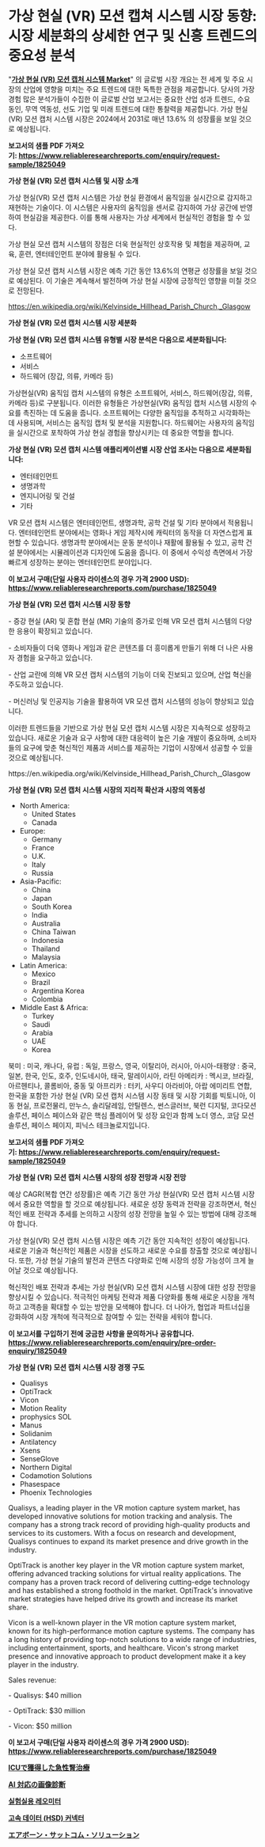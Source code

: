 <p><h1>가상 현실 (VR) 모션 캡쳐 시스템 시장 동향: 시장 세분화의 상세한 연구 및 신흥 트렌드의 중요성 분석</h1></p><p>"<strong><a href="https://www.reliableresearchreports.com/virtual-reality-vr-motion-capture-system-r1825049">가상 현실 (VR) 모션 캡처 시스템 Market</a></strong>" 의 글로벌 시장 개요는 전 세계 및 주요 시장의 산업에 영향을 미치는 주요 트렌드에 대한 독특한 관점을 제공합니다. 당사의 가장 경험 많은 분석가들이 수집한 이 글로벌 산업 보고서는 중요한 산업 성과 트렌드, 수요 동인, 무역 역동성, 선도 기업 및 미래 트렌드에 대한 통찰력을 제공합니다. 가상 현실 (VR) 모션 캡처 시스템 시장은 2024에서 2031로 매년 13.6% 의 성장률을 보일 것으로 예상됩니다.</p>
<p><strong>보고서의 샘플 PDF 가져오기:&nbsp;<a href="https://www.reliableresearchreports.com/enquiry/request-sample/1825049">https://www.reliableresearchreports.com/enquiry/request-sample/1825049</a></strong></p>
<p><strong>가상 현실 (VR) 모션 캡처 시스템 및 시장 소개</strong></p>
<p><p>가상 현실(VR) 모션 캡처 시스템은 가상 현실 환경에서 움직임을 실시간으로 감지하고 재현하는 기술이다. 이 시스템은 사용자의 움직임을 센서로 감지하여 가상 공간에 반영하여 현실감을 제공한다. 이를 통해 사용자는 가상 세계에서 현실적인 경험을 할 수 있다. </p><p>가상 현실 모션 캡처 시스템의 장점은 더욱 현실적인 상호작용 및 체험을 제공하며, 교육, 훈련, 엔터테인먼트 분야에 활용될 수 있다. </p><p>가상 현실 모션 캡처 시스템 시장은 예측 기간 동안 13.6%의 연평균 성장률을 보일 것으로 예상된다. 이 기술은 계속해서 발전하며 가상 현실 시장에 긍정적인 영향을 미칠 것으로 전망된다.</p></p>
<p><a href="https://en.wikipedia.org/wiki/Kelvinside_Hillhead_Parish_Church,_Glasgow">https://en.wikipedia.org/wiki/Kelvinside_Hillhead_Parish_Church,_Glasgow</a></p>
<p><strong>가상 현실 (VR) 모션 캡처 시스템 시장 세분화</strong></p>
<p><strong>가상 현실 (VR) 모션 캡처 시스템 유형별 시장 분석은 다음으로 세분화됩니다:</strong></p>
<p><ul><li>소프트웨어</li><li>서비스</li><li>하드웨어 (장갑, 의류, 카메라 등)</li></ul></p>
<p><p>가상현실(VR) 움직임 캡처 시스템의 유형은 소프트웨어, 서비스, 하드웨어(장갑, 의류, 카메라 등)로 구분됩니다. 이러한 유형들은 가상현실(VR) 움직임 캡처 시스템 시장의 수요를 촉진하는 데 도움을 줍니다. 소프트웨어는 다양한 움직임을 추적하고 시각화하는 데 사용되며, 서비스는 움직임 캡처 및 분석을 지원합니다. 하드웨어는 사용자의 움직임을 실시간으로 포착하여 가상 현실 경험을 향상시키는 데 중요한 역할을 합니다.</p></p>
<p><strong>가상 현실 (VR) 모션 캡처 시스템 애플리케이션별 시장 산업 조사는 다음으로 세분화됩니다:</strong></p>
<p><ul><li>엔터테인먼트</li><li>생명과학</li><li>엔지니어링 및 건설</li><li>기타</li></ul></p>
<p><p>VR 모션 캡처 시스템은 엔터테인먼트, 생명과학, 공학 건설 및 기타 분야에서 적용됩니다. 엔터테인먼트 분야에서는 영화나 게임 제작시에 캐릭터의 동작을 더 자연스럽게 표현할 수 있습니다. 생명과학 분야에서는 운동 분석이나 재활에 활용될 수 있고, 공학 건설 분야에서는 시뮬레이션과 디자인에 도움을 줍니다. 이 중에서 수익성 측면에서 가장 빠르게 성장하는 분야는 엔터테인먼트 분야입니다.</p></p>
<p><strong>이 보고서 구매(단일 사용자 라이센스의 경우 가격 2900 USD): <a href="https://www.reliableresearchreports.com/purchase/1825049">https://www.reliableresearchreports.com/purchase/1825049</a></strong></p>
<p><strong>가상 현실 (VR) 모션 캡처 시스템 시장 동향</strong></p>
<p><p>- 증강 현실 (AR) 및 혼합 현실 (MR) 기술의 증가로 인해 VR 모션 캡처 시스템의 다양한 응용이 확장되고 있습니다.</p><p>- 소비자들이 더욱 영화나 게임과 같은 콘텐츠를 더 흥미롭게 만들기 위해 더 나은 사용자 경험을 요구하고 있습니다.</p><p>- 산업 교란에 의해 VR 모션 캡처 시스템의 기능이 더욱 진보되고 있으며, 산업 혁신을 주도하고 있습니다.</p><p>- 머신러닝 및 인공지능 기술을 활용하여 VR 모션 캡처 시스템의 성능이 향상되고 있습니다.</p><p>이러한 트렌드들을 기반으로 가상 현실 모션 캡처 시스템 시장은 지속적으로 성장하고 있습니다. 새로운 기술과 요구 사항에 대한 대응력이 높은 기술 개발이 중요하며, 소비자들의 요구에 맞춘 혁신적인 제품과 서비스를 제공하는 기업이 시장에서 성공할 수 있을 것으로 예상됩니다.</p></p>
<p>https://en.wikipedia.org/wiki/Kelvinside_Hillhead_Parish_Church,_Glasgow</p>
<p><strong>가상 현실 (VR) 모션 캡처 시스템 시장의 지리적 확산과 시장의 역동성</strong></p>
<p><ul>
    <li>
        North America:
        <ul>
            <li>United States</li>
            <li>Canada</li>
        </ul>
    </li>
    <li>
        Europe:
        <ul>
            <li>Germany</li>
            <li>France</li>
            <li>U.K.</li>
            <li>Italy</li>
            <li>Russia</li>
        </ul>
    </li>
    <li>
        Asia-Pacific:
        <ul>
            <li>China</li>
            <li>Japan</li>
            <li>South Korea</li>
            <li>India</li>
            <li>Australia</li>
            <li>China Taiwan</li>
            <li>Indonesia</li>
            <li>Thailand</li>
            <li>Malaysia</li>
        </ul>
    </li>
    <li>
        Latin America:
        <ul>
            <li>Mexico</li>
            <li>Brazil</li>
            <li>Argentina Korea</li>
            <li>Colombia</li>
        </ul>
    </li>
    <li>
        Middle East & Africa:
        <ul>
            <li>Turkey</li>
            <li>Saudi</li>
            <li>Arabia</li>
            <li>UAE</li>
            <li>Korea</li>
        </ul>
    </li>
    </ul></p>
<p><p>북미 : 미국, 캐나다, 유럽 : 독일, 프랑스, 영국, 이탈리아, 러시아, 아시아-태평양 : 중국, 일본, 한국, 인도, 호주, 인도네시아, 태국, 말레이시아, 라틴 아메리카 : 멕시코, 브라질, 아르헨티나, 콜롬비아, 중동 및 아프리카 : 터키, 사우디 아라비아, 아랍 에미리트 연합, 한국을 포함한 가상 현실 (VR) 모션 캡처 시스템 시장 동태 및 시장 기회를 빅토니아, 이동 현실, 프로전물리, 만누스, 솔리달레임, 안틸렌스, 썬스글러브, 북런 디지털, 코다모션 솔루션, 페이스 페이스와 같은 핵심 플레이어 및 성장 요인과 함께 노더 영스, 코담 모션 솔루션, 페이스 페이지, 피닉스 테크놀로지입니다.</p></p>
<p><strong>보고서의 샘플 PDF 가져오기:&nbsp;<a href="https://www.reliableresearchreports.com/enquiry/request-sample/1825049">https://www.reliableresearchreports.com/enquiry/request-sample/1825049</a></strong></p>
<p><strong>가상 현실 (VR) 모션 캡처 시스템 시장의 성장 전망과 시장 전망</strong></p>
<p><p>예상 CAGR(복합 연간 성장률)은 예측 기간 동안 가상 현실(VR) 모션 캡처 시스템 시장에서 중요한 역할을 할 것으로 예상됩니다. 새로운 성장 동력과 전략을 강조하면서, 혁신적인 배포 전략과 추세를 논의하고 시장의 성장 전망을 높일 수 있는 방법에 대해 강조해야 합니다. </p><p>가상 현실(VR) 모션 캡처 시스템 시장은 예측 기간 동안 지속적인 성장이 예상됩니다. 새로운 기술과 혁신적인 제품은 시장을 선도하고 새로운 수요를 창출할 것으로 예상됩니다. 또한, 가상 현실 기술의 발전과 콘텐츠 다양화로 인해 시장의 성장 가능성이 크게 늘어날 것으로 예상됩니다.</p><p>혁신적인 배포 전략과 추세는 가상 현실(VR) 모션 캡처 시스템 시장에 대한 성장 전망을 향상시킬 수 있습니다. 적극적인 마케팅 전략과 제품 다양화를 통해 새로운 시장을 개척하고 고객층을 확대할 수 있는 방안을 모색해야 합니다. 더 나아가, 협업과 파트너십을 강화하여 시장 개척에 적극적으로 참여할 수 있는 전략을 세워야 합니다.</p></p>
<p><strong>이 보고서를 구입하기 전에 궁금한 사항을 문의하거나 공유합니다. <a href="https://www.reliableresearchreports.com/enquiry/pre-order-enquiry/1825049">https://www.reliableresearchreports.com/enquiry/pre-order-enquiry/1825049</a></strong></p>
<p><strong>가상 현실 (VR) 모션 캡처 시스템 시장 경쟁 구도</strong></p>
<p><ul><li>Qualisys</li><li>OptiTrack</li><li>Vicon</li><li>Motion Reality</li><li>prophysics SOL</li><li>Manus</li><li>Solidanim</li><li>Antilatency</li><li>Xsens</li><li>SenseGlove</li><li>Northern Digital</li><li>Codamotion Solutions</li><li>Phasespace</li><li>Phoenix Technologies</li></ul></p>
<p><p>Qualisys, a leading player in the VR motion capture system market, has developed innovative solutions for motion tracking and analysis. The company has a strong track record of providing high-quality products and services to its customers. With a focus on research and development, Qualisys continues to expand its market presence and drive growth in the industry.</p><p>OptiTrack is another key player in the VR motion capture system market, offering advanced tracking solutions for virtual reality applications. The company has a proven track record of delivering cutting-edge technology and has established a strong foothold in the market. OptiTrack's innovative market strategies have helped drive its growth and increase its market share.</p><p>Vicon is a well-known player in the VR motion capture system market, known for its high-performance motion capture systems. The company has a long history of providing top-notch solutions to a wide range of industries, including entertainment, sports, and healthcare. Vicon's strong market presence and innovative approach to product development make it a key player in the industry.</p><p>Sales revenue:</p><p>- Qualisys: $40 million</p><p>- OptiTrack: $30 million</p><p>- Vicon: $50 million</p></p>
<p><strong>이 보고서 구매(단일 사용자 라이센스의 경우 가격 2900 USD): <a href="https://www.reliableresearchreports.com/purchase/1825049">https://www.reliableresearchreports.com/purchase/1825049</a></strong></p>
<p><strong><p><a href="https://github.com/TerrellConn/Market-Research-Report-List-3/blob/main/810495581882.md">ICUで獲得した急性腎治療</a></p><p><a href="https://github.com/schmahlson/Market-Research-Report-List-3/blob/main/104084581881.md">AI 対応の画像診断</a></p><p><a href="https://github.com/Nicolasrown5/Market-Research-Report-List-2/blob/main/3404833101533.md">실험실용 레오미터</a></p><p><a href="https://github.com/rcabello548/Market-Research-Report-List-3/blob/main/6909037101532.md">고속 데이터 (HSD) 커넥터</a></p><p><a href="https://github.com/roulaayoub-saad/Market-Research-Report-List-3/blob/main/449859081880.md">エアボーン・サットコム・ソリューション</a></p></strong></p>
<p></p>
